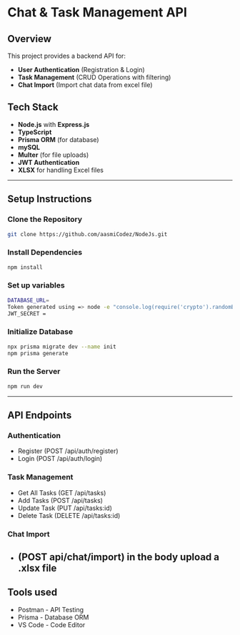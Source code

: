 # Chat & Task Management API

## Overview

This project provides a backend API for:

- **User Authentication** (Registration & Login)
- **Task Management** (CRUD Operations with filtering)
- **Chat Import** (Import chat data from excel file)

## Tech Stack

- **Node.js** with **Express.js**
- **TypeScript**
- **Prisma ORM** (for database)
- **mySQL**
- **Multer** (for file uploads)
- **JWT Authentication**
- **XLSX** for handling Excel files

---

## Setup Instructions

### Clone the Repository

```sh
git clone https://github.com/aasmiCodez/NodeJs.git
```

### Install Dependencies

```sh
npm install
```

### Set up variables

```sh
DATABASE_URL=
Token generated using => node -e "console.log(require('crypto').randomBytes(64).toString('hex'))"
JWT_SECRET =
```

### Initialize Database

```sh
npx prisma migrate dev --name init
npm prisma generate
```

### Run the Server

```sh
npm run dev
```

---

## API Endpoints

### Authentication

- Register (POST /api/auth/register)
- Login (POST /api/auth/login)

### Task Management

- Get All Tasks (GET /api/tasks)
- Add Tasks (POST /api/tasks)
- Update Task (PUT /api/tasks:id)
- Delete Task (DELETE /api/tasks:id)

### Chat Import

- ## (POST api/chat/import) in the body upload a .xlsx file

## Tools used

- Postman - API Testing
- Prisma - Database ORM
- VS Code - Code Editor

